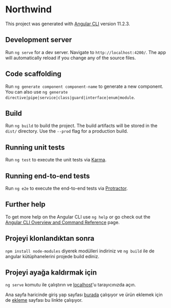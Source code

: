 # Northwind

This project was generated with [Angular CLI](https://github.com/angular/angular-cli) version 11.2.3.

## Development server

Run `ng serve` for a dev server. Navigate to `http://localhost:4200/`. The app will automatically reload if you change any of the source files.

## Code scaffolding

Run `ng generate component component-name` to generate a new component. You can also use `ng generate directive|pipe|service|class|guard|interface|enum|module`.

## Build

Run `ng build` to build the project. The build artifacts will be stored in the `dist/` directory. Use the `--prod` flag for a production build.

## Running unit tests

Run `ng test` to execute the unit tests via [Karma](https://karma-runner.github.io).

## Running end-to-end tests

Run `ng e2e` to execute the end-to-end tests via [Protractor](http://www.protractortest.org/).

## Further help

To get more help on the Angular CLI use `ng help` or go check out the [Angular CLI Overview and Command Reference](https://angular.io/cli) page.

## Projeyi klonlandıktan sonra
`npm install node-modules` diyerek modülleri indiriniz ve `ng build` ile de angular kütüphanelerini projede build ediniz.

## Projeyi ayağa kaldırmak için
`ng serve` komutu ile çalıştırın ve [localhost](http://localhost:4200/)'u tarayıcınızda açın.

Ana sayfa haricinde giriş yap sayfası [burada](http://localhost:4200/login) çalışıyor ve ürün eklemek için de [ekleme](http://localhost:4200/products/add) sayfası bu linkte çalışıyor.
